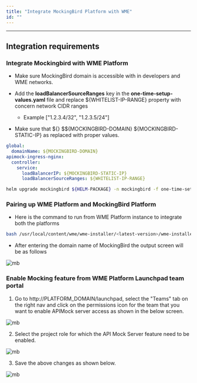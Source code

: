 ```yaml
---
title: "Integrate MockingBird Platform with WME"
id: ""
---
```

---

## Integration requirements

### Integrate Mockingbird with WME Platform

- Make sure MockingBird domain is accessible with in developers and WME networks.
- Add the **loadBalancerSourceRanges** key in the **one-time-setup-values.yaml** file and replace ${WHITELIST-IP-RANGE} property with concern network CIDR ranges
  - Example ["1.2.3.4/32", "1.2.3.5/24"]


- Make sure that ${} $${MOCKINGBIRD-DOMAIN} ${MOCKINGBIRD-STATIC-IP} as replaced with proper values.

```yaml
global:
  domainName: ${MOCKINGBIRD-DOMAIN}
apimock-ingress-nginx:
  controller:
    service:
      loadBalancerIP: ${MOCKINGBIRD-STATIC-IP}
      loadBalancerSourceRanges: ${WHITELIST-IP-RANGE}
```

```bash
helm upgrade mockingbird ${HELM-PACKAGE} -n mockingbird -f one-time-setup-values.yaml
``` 

### Pairing up WME Platform and MockingBird Platform

- Here is the command to run from WME Platform instance to integrate both the platforms

```bash
bash /usr/local/content/wme/wme-installer/<latest-version>/wme-installer.sh --register_mocking_bird
```  
- After entering the domain name of MockingBird the output screen will be as follows

![mb](/learn/assets/consul_mb_props.png)
### Enable Mocking feature from WME Platform Launchpad team portal

1) Go to http://PLATFORM_DOMAIN/launchpad, select the "Teams" tab on the right nav and click on the permissions icon for the team that you want to enable APIMock server access as shown in the below screen.

![mb](/learn/assets/launchpad_mb_permission.png)

2) Select the project role for which the API Mock Server feature need to be enabled.

![mb](/learn/assets/launchpad_mb_enable.png)

3) Save the above changes as shown below.

![mb](/learn/assets/launchpad_mb_save.png)



